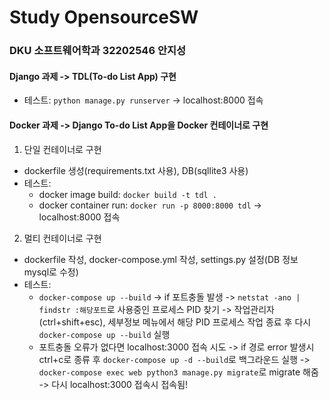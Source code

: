 # Study OpensourceSW
### DKU 소프트웨어학과 32202546 안지성
#### Django 과제 -> TDL(To-do List App) 구현
  - 테스트: ```python manage.py runserver``` -> localhost:8000 접속
#### Docker 과제 -> Django To-do List App을 Docker 컨테이너로 구현
1) 단일 컨테이너로 구현
- dockerfile 생성(requirements.txt 사용), DB(sqllite3 사용)
- 테스트:
  - docker image build: ```docker build -t tdl .```
  - docker container run: ```docker run -p 8000:8000 tdl``` -> localhost:8000 접속
2) 멀티 컨테이너로 구현
- dockerfile 작성, docker-compose.yml 작성, settings.py 설정(DB 정보 mysql로 수정)
- 테스트:
  - ```docker-compose up --build``` -> if 포트충돌 발생 -> ```netstat -ano | findstr :해당포트```로 사용중인 프로세스 PID 찾기
  -> 작업관리자(ctrl+shift+esc), 세부정보 메뉴에서 해당 PID 프로세스 작업 종료 후 다시 ```docker-compose up --build``` 실행
  - 포트충돌 오류가 없다면 localhost:3000 접속 시도 -> if 경로 error 발생시 ctrl+c로 종류 후 ```docker-compose up -d --build```로 백그라운드 실행
  -> ```docker-compose exec web python3 manage.py migrate```로 migrate 해줌 -> 다시 localhost:3000 접속시 접속됨!
